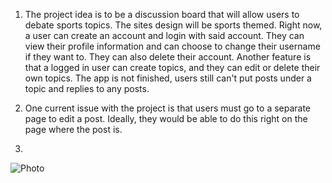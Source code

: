 1. The project idea is to be a discussion board that will allow users to debate sports topics.
The sites design will be sports themed. Right now, a user can create an account and login with
said account. They can view their profile information and can choose to change their username if
they want to. They can also delete their account. Another feature is that a logged in user can 
create topics, and they can edit or delete their own topics. The app is not finished, users still can't 
put posts under a topic and replies to any posts. 

2. One current issue with the project is that users must go to a separate page to edit a post. Ideally,
they would be able to do this right on the page where the post is.

3. 
![Photo](https://github.com/hainest97/sports-debate/blob/main/ERD.png)


